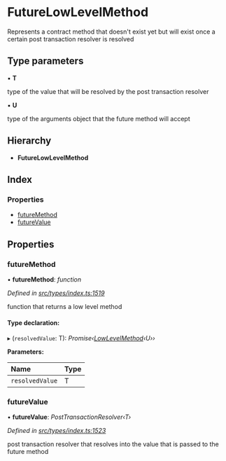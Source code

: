 # FutureLowLevelMethod

Represents a contract method that doesn't exist yet but will exist once a certain post transaction resolver is resolved

## Type parameters

▪ **T**

type of the value that will be resolved by the post transaction resolver

▪ **U**

type of the arguments object that the future method will accept

## Hierarchy

* **FutureLowLevelMethod**

## Index

### Properties

* [futureMethod](../interfaces/_types_index_.futurelowlevelmethod.md#futuremethod)
* [futureValue](../interfaces/_types_index_.futurelowlevelmethod.md#futurevalue)

## Properties

### futureMethod

• **futureMethod**: _function_

_Defined in_ [_src/types/index.ts:1519_](https://github.com/PolymathNetwork/polymath-sdk/blob/e8bbc1e/src/types/index.ts#L1519)

function that returns a low level method

#### Type declaration:

▸ \(`resolvedValue`: T\): _Promise‹_[_LowLevelMethod_](_types_index_.md#lowlevelmethod)_‹U››_

**Parameters:**

| Name | Type |
| :--- | :--- |
| `resolvedValue` | T |

### futureValue

• **futureValue**: _PostTransactionResolver‹T›_

_Defined in_ [_src/types/index.ts:1523_](https://github.com/PolymathNetwork/polymath-sdk/blob/e8bbc1e/src/types/index.ts#L1523)

post transaction resolver that resolves into the value that is passed to the future method

